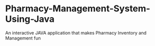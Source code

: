 # Pharmacy-Management-System-Using-Java
An interactive JAVA application that makes Pharmacy Inventory and Management fun
